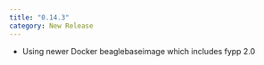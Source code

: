 ```yaml
---
title: "0.14.3"
category: New Release
---
```

- Using newer Docker beaglebaseimage which includes fypp 2.0
